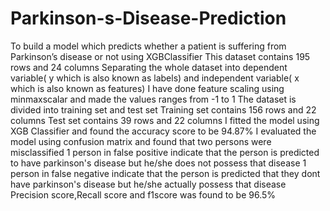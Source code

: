 # Parkinson-s-Disease-Prediction
To build a model which predicts whether a patient is suffering from Parkinson’s disease or not using XGBClassifier
This dataset contains 195 rows and 24 columns
Separating the whole dataset into dependent variable( y which is also known as labels) and independent variable( x which is also known as features) 
I have done feature scaling using minmaxscalar and made the values ranges from -1 to 1
The dataset is divided into training set and test set
Training set contains 156 rows and 22 columns
Test set contains 39 rows and 22 columns
I fitted the model using XGB Classifier and found the accuracy score to be 94.87%
I evaluated the model using confusion matrix and found that two persons were misclassified
1 person in false positive indicate that the person is predicted to have parkinson's disease but he/she does not possess that disease 
1 person in false negative indicate that the person is predicted that they dont have parkinson's disease but he/she actually possess that disease
Precision score,Recall score and f1score was found to be 96.5%
